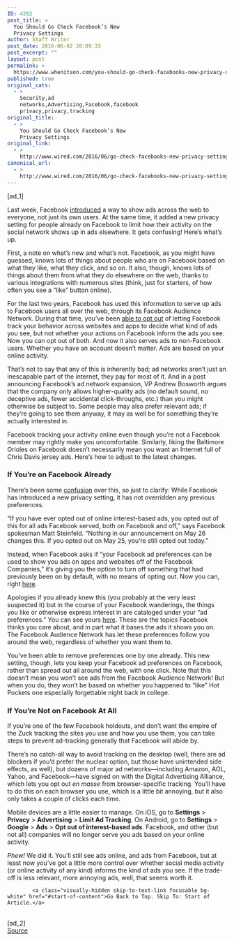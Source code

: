 ```yaml
---
ID: 4202
post_title: >
  You Should Go Check Facebook’s New
  Privacy Settings
author: Staff Writer
post_date: 2016-06-02 20:09:33
post_excerpt: ""
layout: post
permalink: >
  https://www.whenitson.com/you-should-go-check-facebooks-new-privacy-settings/
published: true
original_cats:
  - >
    Security,ad
    networks,Advertising,Facebook,facebook
    privacy,privacy,tracking
original_title:
  - >
    You Should Go Check Facebook’s New
    Privacy Settings
original_link:
  - >
    http://www.wired.com/2016/06/go-check-facebooks-new-privacy-settings/
canonical_url:
  - >
    http://www.wired.com/2016/06/go-check-facebooks-new-privacy-settings/
---
```

 [ad_1]
<br><div id=""><p>Last week, Facebook <a href="http://newsroom.fb.com/news/2016/05/bringing-people-better-ads/" target="_blank">introduced</a> a way to show ads across the web to everyone, not just its own users. At the same time, it added a new privacy setting for people already on Facebook to limit how their activity on the social network shows up in ads elsewhere. It gets confusing! Here’s what’s up.</p>
<p>First, a note on what’s new and what’s not. Facebook, as you might have guessed, knows lots of things about people who are on Facebook based on what they like, what they click, and so on. It also, though, knows lots of things about them from what they do elsewhere on the web, thanks to various integrations with numerous sites (think, just for starters, of how often you see a “like” button online).</p>
<p>For the last two years, Facebook has used this information to serve up ads to Facebook users all over the web, through its Facebook Audience Network. During that time, you’ve been <a href="https://www.facebook.com/settings?tab=ads" target="_blank">able to opt out</a> of letting Facebook track your behavior across websites and apps to decide what kind of ads you see, but not whether your actions on Facebook inform the ads you see. Now you can opt out of both. And now it also serves ads to non-Facebook users. Whether you have an account doesn’t matter. Ads are based on your online activity. </p>
<p>That’s not to say that any of this is inherently bad; ad networks aren’t just an inescapable part of the internet, they pay for most of it. And in a post announcing Facebook’s ad network expansion, VP Andrew Bosworth argues that the company only allows higher-quality ads (no default sound, no deceptive ads, fewer accidental click-throughs, etc.) than you might otherwise be subject to. Some people may also prefer relevant ads; if they’re going to see them anyway, it may as well be for something they’re actually interested in.</p>
<p>Facebook tracking your activity online even though you’re not a Facebook member may rightly make you uncomfortable. Similarly, liking the Baltimore Orioles on Facebook doesn’t necessarily mean you want an Internet full of Chris Davis jersey ads. Here’s how to adjust to the latest changes.</p>
<h3>If You’re on Facebook Already</h3>
<p>There’s been some <a href="https://medium.com/@profcarroll/awkward-conversation-with-facebook-ef1734ecdc62#.8h01gyb8n" target="_blank">confusion</a> over this, so just to clarify: While Facebook has introduced a new privacy setting, it has not overridden any previous preferences.</p>
<p>“If you have ever opted out of online interest-based ads, you opted out of this for all ads Facebook served, both on Facebook and off,” says Facebook spokesman Matt Steinfeld. “Nothing in our announcement on May 26 changes this. If you opted out on May 25, you’re still opted out today.”</p>
<p>Instead, when Facebook asks if “your Facebook ad preferences can be used to show you ads on apps and websites off of the Facebook Companies,” it’s giving you the option to turn off something that had previously been on by default, with no means of opting out. Now you can, right <a href="https://www.facebook.com/settings?tab=ads&amp;section=prefs&amp;view" target="_blank">here</a>.</p>
<p>Apologies if you already knew this (you probably at the very least suspected it) but in the course of your Facebook wanderings, the things you like or otherwise express interest in are cataloged under your “ad preferences.” You can see yours <a href="https://www.facebook.com/ads/preferences/?entry_product=ad_settings_screen" target="_blank">here</a>. These are the topics Facebook thinks you care about, and in part what it bases the ads it shows you on. The Facebook Audience Network has let these preferences follow you around the web, regardless of whether you want them to. </p>
<p>You’ve been able to remove preferences one by one already. This new setting, though, lets you keep your Facebook ad preferences on Facebook, rather than spread out all around the web, with one click. Note that this doesn’t mean you won’t see ads from the Facebook Audience Network! But when you do, they won’t be based on whether you happened to “like” Hot Pockets one especially forgettable night back in college.</p>
<h3>If You’re Not on Facebook At All</h3>
<p>If you’re one of the few Facebook holdouts, and don’t want the empire of the Zuck tracking the sites you use and how you use them, you can take steps to prevent ad-tracking generally that Facebook will abide by. </p>
<p>There’s no catch-all way to avoid tracking on the desktop (well, there are ad blockers if you’d prefer the nuclear option, but those have unintended side effects, as well), but dozens of major ad networks—including Amazon, AOL, Yahoo, and Facebook—have signed on with the Digital Advertising Alliance, which lets you opt out <em>en masse</em> from browser-specific tracking. You’ll have to do this on each browser you use, which is a little bit annoying, but it also only takes a couple of clicks each time.</p>
<p>Mobile devices are a little easier to manage. On iOS, go to <strong>Settings</strong> &gt; <strong>Privacy</strong> &gt; <strong>Advertising</strong> &gt; <strong>Limit Ad Tracking</strong>. On Android, go to <strong>Settings</strong> &gt; <strong>Google</strong> &gt; <strong>Ads</strong> &gt; <strong>Opt out of interest-based ads</strong>. Facebook, and other (but not all) companies will no longer serve you ads based on your online activity.</p>
<p><em>Phew!</em> We did it. You’ll still see ads online, and ads from Facebook, but at least now you’ve got a little more control over whether social media activity (or online activity of any kind) informs the kind of ads you see. If the trade-off is less relevant, more annoying ads, well, that seems worth it.</p>

			<a class="visually-hidden skip-to-text-link focusable bg-white" href="#start-of-content">Go Back to Top. Skip To: Start of Article.</a>

			
</div>
<br>[ad_2]
<br><a href="http://www.wired.com/2016/06/go-check-facebooks-new-privacy-settings/">Source </a>